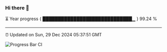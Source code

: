 ### Hi there 👋

⏳ Year progress { █████████████████████████████▁ } 99.24 %

---

⏰ Updated on Sun, 29 Dec 2024 05:37:51 GMT

![Progress Bar CI](https://github.com/IshwaranRudhara/GIT-ACTION/workflows/Progress%20Bar%20CI/badge.svg)
